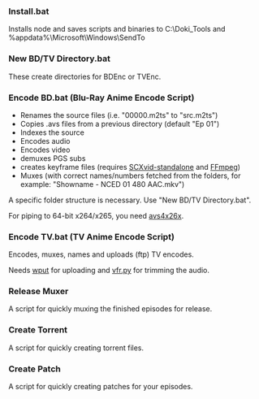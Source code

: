 ### Install.bat
Installs node and saves scripts and binaries to C:\Doki_Tools and %appdata%\Microsoft\Windows\SendTo

### New BD/TV Directory.bat
These create directories for BDEnc or TVEnc.

### Encode BD.bat (Blu-Ray Anime Encode Script)
- Renames the source files (i.e. "00000.m2ts" to "src.m2ts")
- Copies .avs files from a previous directory (default "Ep 01")
- Indexes the source
- Encodes audio
- Encodes video
- demuxes PGS subs
- creates keyframe files (requires [SCXvid-standalone](https://github.com/soyokaze/SCXvid-standalone/releases) and [FFmpeg](http://ffmpeg.zeranoe.com/builds/))
- Muxes (with correct names/numbers fetched from the folders, for example: "Showname - NCED 01 480 AAC.mkv")

A specific folder structure is necessary. Use "New BD/TV Directory.bat".

For piping to 64-bit x264/x265, you need [avs4x26x](http://forum.doom9.org/showthread.php?t=162656).

### Encode TV.bat (TV Anime Encode Script)
Encodes, muxes, names and uploads (ftp) TV encodes. 

Needs [wput](http://wput.sourceforge.net/) for uploading and [vfr.py](https://github.com/wiiaboo/vfr/releases) for trimming the audio.

### Release Muxer
A script for quickly muxing the finished episodes for release.

### Create Torrent
A script for quickly creating torrent files.

### Create Patch
A script for quickly creating patches for your episodes.
